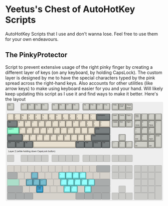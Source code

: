 # Yeetus's Chest of AutoHotKey Scripts
AutoHotKey Scripts that I use and don't wanna lose. Feel free to use them for your own endeavours.



## The PinkyProtector
Script to prevent extensive usage of the right pinky finger by creating a different layer of keys (on any keyboard, by holding CapsLock). The custom layer is designed by me to have the special characters typed by the pink spread across the right-hand keys. Also accounts for other utilitles (like arrow keys) to make using keyboard easier for you and your hand. Will likely keep updating this script as I use it and find ways to make it better. Here's the layout
![PinkyProtector](Keyboard_Layouts/PinkyProtectorV0.0.1.png)